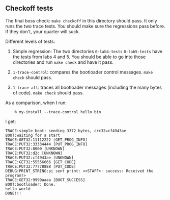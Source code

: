 ## Checkoff tests

The final boss check: `make checkoff` in this directory should pass.
It only runs the two trace tests. You should make sure the regressions
pass before.  If they don't, your quarter will suck.

Different levels of tests:
  1. Simple regression: The two directories `0-lab4-tests`
     `0-lab5-tests` have the tests from labs 4 and 5.  You should be able
     to go into those directories and run `make check` and have it pass.

  2. `1-trace-control`: compares the bootloader control messages. `make check`
     should pass.
  3. `1-trace-all`: traces all bootloader messages (including the many bytes
     of code).  `make check` should pass.
  
As a comparison, when I run:

        % my-install --trace-control hello.bin

I get:

    TRACE:simple_boot: sending 3372 bytes, crc32=cf4943ae
    BOOT:waiting for a start
    TRACE:GET32:11112222 [GET_PROG_INFO]
    TRACE:PUT32:33334444 [PUT_PROG_INFO]
    TRACE:PUT32:8000 [UNKNOWN]
    TRACE:PUT32:d2c [UNKNOWN]
    TRACE:PUT32:cf4943ae [UNKNOWN]
    TRACE:GET32:55556666 [GET_CODE]
    TRACE:PUT32:77778888 [PUT_CODE]
    DEBUG:PRINT_STRING:pi sent print: <<STAFF>: success: Received the program!>
    TRACE:GET32:9999aaaa [BOOT_SUCCESS]
    BOOT:bootloader: Done.
    hello world
    DONE!!!
